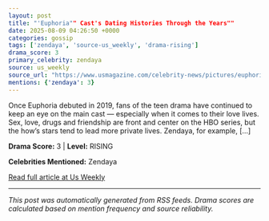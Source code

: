 ```yaml
---
layout: post
title: "'Euphoria"" Cast's Dating Histories Through the Years""
date: 2025-08-09 04:26:50 +0000
categories: gossip
tags: ['zendaya', 'source-us_weekly', 'drama-rising']
drama_score: 3
primary_celebrity: zendaya
source: us_weekly
source_url: "https://www.usmagazine.com/celebrity-news/pictures/euphoria-casts-dating-histories-through-the-years/""
mentions: {'zendaya': 3}
---
```


Once Euphoria debuted in 2019, fans of the teen drama have continued to keep an eye on the main cast — especially when it comes to their love lives. Sex, love, drugs and friendship are front and center on the HBO series, but the how’s stars tend to lead more private lives. Zendaya, for example, […]

**Drama Score:** 3 | **Level:** RISING

**Celebrities Mentioned:** Zendaya

[Read full article at Us Weekly](https://www.usmagazine.com/celebrity-news/pictures/euphoria-casts-dating-histories-through-the-years/)

---
*This post was automatically generated from RSS feeds. Drama scores are calculated based on mention frequency and source reliability.*
